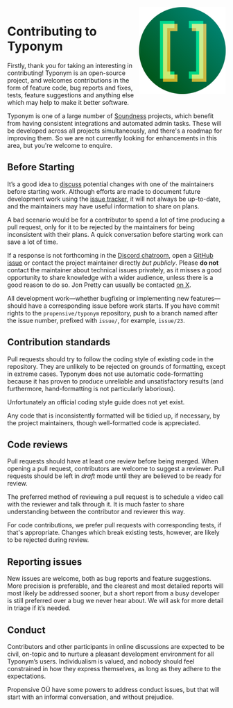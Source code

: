 <img src="/doc/images/200x200.png" align="right">

# Contributing to Typonym

Firstly, thank you for taking an interesting in contributing! Typonym is an
open-source project, and welcomes contributions in the form of feature code,
bug reports and fixes, tests, feature suggestions and anything else which may
help to make it better software.

Typonym is one of a large number of
[Soundness](https://github.com/propensive/soundness/) projects, which benefit
from having consistent integrations and automated admin tasks. These will be
developed across all projects simultaneously, and there's a roadmap for
improving them. So we are not currently looking for enhancements in this area,
but you're welcome to enquire.

## Before Starting

It&rsquo;s a good idea to [discuss](https://discord.gg/MBUrkTgMnA) potential
changes with one of the maintainers before starting work. Although efforts are
made to document future development work using the [issue tracker](/issues), it
will not always be up-to-date, and the maintainers may have useful information
to share on plans.

A bad scenario would be for a contributor to spend a lot of time producing a
pull request, only for it to be rejected by the maintainers for being
inconsistent with their plans. A quick conversation before starting work can
save a lot of time.

If a response is not forthcoming in the [Discord
chatroom](https://discord.gg/MBUrkTgMnA), open a [GitHub
issue](https://github.com/propensive/typonym/issues) or contact the project
maintainer directly _but publicly_. Please __do not__ contact the maintainer
about technical issues privately, as it misses a good opportunity to share
knowledge with a wider audience, unless there is a good reason to do so. Jon
Pretty can usually be contacted [on X](https://x.com/propensive).

All development work&mdash;whether bugfixing or implementing new
features&mdash;should have a corresponding issue before work starts. If you
have commit rights to the `propensive/typonym` repository, push to a branch named
after the issue number, prefixed with `issue/`, for example, `issue/23`.

## Contribution standards

Pull requests should try to follow the coding style of existing code in the
repository. They are unlikely to be rejected on grounds of formatting, except
in extreme cases. Typonym does not use automatic code-formatting because it
has proven to produce unreliable and unsatisfactory results (and furthermore,
hand-formatting is not particularly laborious).

Unfortunately an official coding style guide does not yet exist.

Any code that is inconsistently formatted will be tidied up, if necessary, by
the project maintainers, though well-formatted code is appreciated.

## Code reviews

Pull requests should have at least one review before being merged. When opening
a pull request, contributors are welcome to suggest a reviewer. Pull requests
should be left in _draft_ mode until they are believed to be ready for review.

The preferred method of reviewing a pull request is to schedule a video call
with the reviewer and talk through it. It is much faster to share understanding
between the contributor and reviewer this way.

For code contributions, we prefer pull requests with corresponding tests, if
that's appropriate. Changes which break existing tests, however, are likely to
be rejected during review.

## Reporting issues

New issues are welcome, both as bug reports and feature suggestions. More
precision is preferable, and the clearest and most detailed reports will most
likely be addressed sooner, but a short report from a busy developer is still
preferred over a bug we never hear about. We will ask for more detail in triage
if it&rsquo;s needed.

## Conduct

Contributors and other participants in online discussions are expected to be
civil, on-topic and to nurture a pleasant development environment for all
Typonym&rsquo;s users. Individualism is valued, and nobody should feel
constrained in how they express themselves, as long as they adhere to the
expectations.

Propensive O&Uuml; have some powers to address conduct issues, but that will
start with an informal conversation, and without prejudice.

